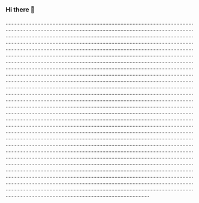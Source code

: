 ### Hi there 👋

...................................................................................................................................................................................................................................................................................................................................................................................................................................................................................................................................................................................................................................................................................................................................................................................................................................................................................................................................................................................................................................................................................................................................................................................................................................................................................................................................................................................................................................................................................................................................................................................................................................................................................................................................................................................................................................................................................................................................................................................................................................................................................................................................................................................................................................................................................................................................................................................................................................................................................................................................................................................................................................................................................................................................................................................................................................................................................................................................................................................................................................................................................................................................................................................................................................................................................................................................................................................................................................................................................................................................................................................